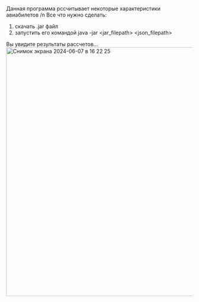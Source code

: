Данная программа рссчитывает некоторые характеристики авиабилетов /n
Все что нужно сделать:
1) скачать .jar файл
2) запустить его командой java -jar <jar_filepath> <json_filepath>

Вы увидите результаты рассчетов...
<img width="671" alt="Снимок экрана 2024-06-07 в 16 22 25" src="https://github.com/Futitisme/java_test/assets/110248772/4e9aed86-9867-44de-94cb-355f4188cc15">
